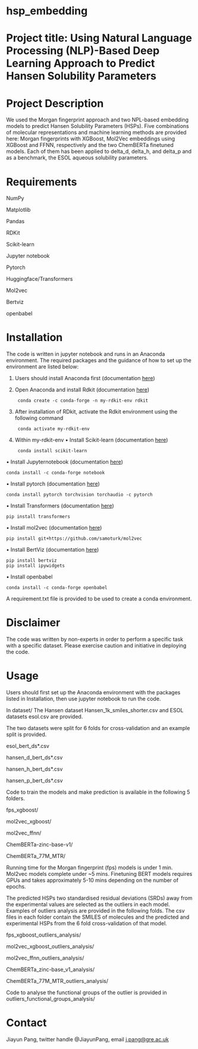 # hsp_embedding
# Project title: Using Natural Language Processing (NLP)-Based Deep Learning Approach to Predict Hansen Solubility Parameters  

# Project Description
We used the Morgan fingerprint approach and two NPL-based embedding models to predict Hansen Solubility Parameters (HSPs). Five combinations of molecular representations and machine learning methods are provided here: Morgan fingerprints with XGBoost, Mol2Vec embeddings using XGBoost and FFNN, respectively and the two ChemBERTa finetuned models. Each of them has been applied to delta_d, delta_h, and delta_p and as a benchmark, the ESOL aqueous solubility parameters. 

# Requirements
NumPy

Matplotlib

Pandas

RDKit

Scikit-learn

Jupyter notebook

Pytorch

Huggingface/Transformers

Mol2vec

Bertviz

openbabel


# Installation
The code is written in jupyter notebook and runs in an Anaconda environment. The required packages and the guidance of how to set up the environment are listed below:

1. Users should install Anaconda first (documentation [here](https://conda.io/projects/conda/en/latest/user-guide/install/index.html))
2. Open Anaconda and install Rdkit (documentation [here](https://www.rdkit.org/docs/Install.html)) 

        conda create -c conda-forge -n my-rdkit-env rdkit 

3. After installation of RDkit, activate the Rdkit environment using the following command

        conda activate my-rdkit-env 

6. Within my-rdkit-env
•	Install Scikit-learn (documentation [here](https://scikit-learn.org/stable/install.html)) 

        conda install scikit-learn  

•	Install Jupyternotebook (documentation [here](https://jupyter.org/install)) 

    conda install -c conda-forge notebook  

•	Install pytorch (documentation [here](https://pytorch.org/get-started/locally/)) 

    conda install pytorch torchvision torchaudio -c pytorch

•	Install Transformers (documentation [here](https://huggingface.co/docs/transformers/v4.15.0/installation)) 

    pip install transformers

•	Install mol2vec (documentation [here](https://github.com/samoturk/mol2vec))

    pip install git+https://github.com/samoturk/mol2vec

•	Install BertViz (documentation [here](https://github.com/jessevig/bertviz/blob/master/README.md)) 

    pip install bertviz
    pip install ipywidgets

•	Install openbabel

    conda install -c conda-forge openbabel

A requirement.txt file is provided to be used to create a conda environment.    

# Disclaimer
The code was written by non-experts in order to perform a specific task with a specific dataset. Please exercise caution and initiative in deploying the code. 

# Usage
Users should first set up the Anaconda environment with the packages listed in Installation, then use jupyter notebook to run the code. 

In dataset/
The Hansen dataset  Hansen_1k_smiles_shorter.csv and ESOL datasets esol.csv are provided.

The two datasets were split for 6 folds for cross-validation and an example split is provided. 

esol_bert_ds*.csv

hansen_d_bert_ds*.csv

hansen_h_bert_ds*.csv

hansen_p_bert_ds*.csv


Code to train the models and make prediction is available in the following 5 folders. 

fps_xgboost/

mol2vec_xgboost/

mol2vec_ffnn/

ChemBERTa-zinc-base-v1/

ChemBERTa_77M_MTR/


Running time for the Morgan fingerprint (fps) models is under 1 min. 
Mol2vec models complete under ~5 mins. 
Finetuning BERT models requires GPUs and takes approximately 5-10 mins depending on the number of epochs. 

The predicted HSPs two standardised residual deviations (SRDs) away from the experimental values are selected as the outliers in each model. Examples of outliers analysis are provided in the following folds. The csv files in each folder contain the SMILES of molecules and the predicted and experimental HSPs from the 6 fold cross-validation of that model. 

fps_xgboost_outliers_analysis/

mol2vec_xgboost_outliers_analysis/

mol2vec_ffnn_outliers_analysis/

ChemBERTa_zinc-base_v1_analysis/

ChemBERTa_77M_MTR_outliers_analysis/


Code to analyse the functional groups of the outlier is provided in outliers_functional_groups_analysis/


# Contact
Jiayun Pang, twitter handle @JiayunPang, email j.pang@gre.ac.uk
